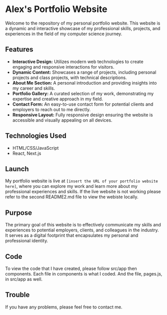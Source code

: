# Alex's Portfolio Website

Welcome to the repository of my personal portfolio website. This website is a dynamic and interactive showcase of my professional skills, projects, and experiences in the field of my computer science journey.

## Features

- **Interactive Design:** Utilizes modern web technologies to create engaging and responsive interactions for visitors.
- **Dynamic Content:** Showcases a range of projects, including personal projects and class projects, with technical descriptions.
- **About Me Section:** A personal introduction and providing insights into my career and skills.
- **Portfolio Gallery:** A curated selection of my work, demonstrating my expertise and creative approach in my field.
- **Contact Form:** An easy-to-use contact form for potential clients and employers to reach out to me directly.
- **Responsive Layout:** Fully responsive design ensuring the website is accessible and visually appealing on all devices.

## Technologies Used

- HTML/CSS/JavaScript
- React, Next.js


## Launch

My portfolio website is live at `[insert the URL of your portfolio website here]`, where you can explore my work and learn more about my professional experiences and skills. If the live website is not working please refer to the second README2.md file to view the webiste locally.

## Purpose

The primary goal of this website is to effectively communicate my skills and experiences to potential employers, clients, and colleagues in the industry. It serves as a digital footprint that encapsulates my personal and professional identity.

## Code

To view the code that I have created, please follow src/app then components. Each file in components is what I coded. And the file, pages.js, in src/app as well.

## Trouble

If you have any problems, please feel free to contact me.
